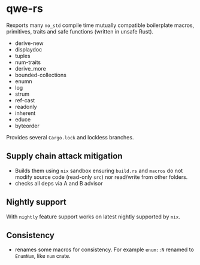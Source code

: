 # qwe-rs

Rexports many `no_std` compile time mutually compatible boilerplate macros, primitives, traits and safe functions (written in unsafe Rust).

- derive-new
- displaydoc
- tuples
- num-traits
- derive_more
- bounded-collections
- enumn
- log
- strum
- ref-cast
- readonly
- inherent
- educe
- byteorder

Provides several `Cargo.lock` and lockless branches. 

## Supply chain attack mitigation

- Builds them using `nix` sandbox ensuring `build.rs` and `macros` do not modify source code (read-only `src`) nor read/write from other folders.
- checks all deps via A and B advisor

## Nightly support

With `nightly` feature support works on latest  nightly supported by `nix`.

## Consistency

- renames some macros for consistency. For example `enum::N` renamed to `EnumNum`, like `num` crate.
